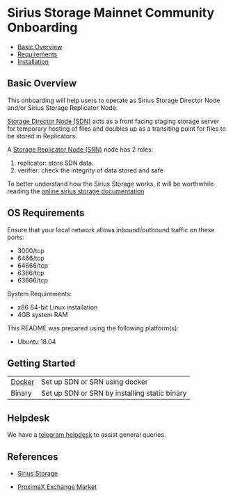 # Sirius Storage Mainnet Community Onboarding

- [Basic Overview](#basic-overview)
- [Requirements](#os-requirements)
- [Installation](#installation)

## Basic Overview
This onboarding will help users to operate as Sirius Storage Director Node and/or Sirius Storage Replicator Node.

[Storage Director Node (SDN)](https://storagedocs.xpxsirius.io/docs/roles/owner/) acts as a front facing staging storage server for temporary hosting of files and doubles up as a transiting point for files to be stored in Replicators.  

A [Storage Replicator Node (SRN)](https://storagedocs.xpxsirius.io/docs/roles/replicator/) node has 2 roles:

1) replicator: store SDN data.
2) verifier: check the integrity of data stored and safe

To better understand how the Sirius Storage works, it will be worthwhile reading the [online sirius storage documentation](https://storagedocs.xpxsirius.io/) 


## OS Requirements

Ensure that your local network allows inbound/outbound traffic on these ports:
- 3000/tcp
- 6466/tcp
- 64666/tcp
- 6366/tcp
- 63666/tcp

System Requirements:
- x86 64-bit Linux installation
- 4GB system RAM

This README was prepared using the following platform(s):
- Ubuntu 18.04


## Getting Started

| | |
| --- | --- |
| [Docker](docs/docker-method.md) | Set up SDN or SRN using docker |
| Binary | Set up SDN or SRN by installing static binary |


## Helpdesk
We have a [telegram helpdesk](https://t.me/proximaxhelpdesk) to assist general queries.

## References
- [Sirius Storage](https://storagedocs.xpxsirius.io/)

- [ProximaX Exchange Market](https://storagedocs.xpxsirius.io/docs/built_in_features/exchange/)
